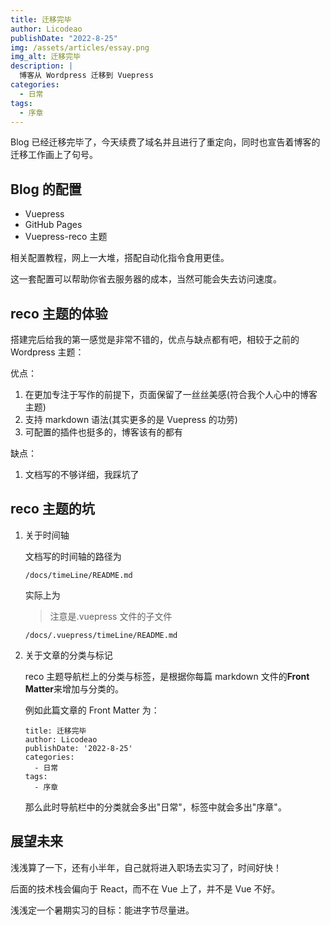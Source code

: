 ```yaml
---
title: 迁移完毕
author: Licodeao
publishDate: "2022-8-25"
img: /assets/articles/essay.png
img_alt: 迁移完毕
description: |
  博客从 Wordpress 迁移到 Vuepress
categories:
  - 日常
tags:
  - 序章
---
```


Blog 已经迁移完毕了，今天续费了域名并且进行了重定向，同时也宣告着博客的迁移工作画上了句号。

## Blog 的配置

- Vuepress
- GitHub Pages
- Vuepress-reco 主题

相关配置教程，网上一大堆，搭配自动化指令食用更佳。

这一套配置可以帮助你省去服务器的成本，当然可能会失去访问速度。

## reco 主题的体验

搭建完后给我的第一感觉是非常不错的，优点与缺点都有吧，相较于之前的 Wordpress 主题：

优点：

1. 在更加专注于写作的前提下，页面保留了一丝丝美感(符合我个人心中的博客主题)
2. 支持 markdown 语法(其实更多的是 Vuepress 的功劳)
3. 可配置的插件也挺多的，博客该有的都有

缺点：

1. 文档写的不够详细，我踩坑了

## reco 主题的坑

1. 关于时间轴

   文档写的时间轴的路径为

   ```
   /docs/timeLine/README.md
   ```

   实际上为

   > 注意是.vuepress 文件的子文件

   ```
   /docs/.vuepress/timeLine/README.md
   ```

2. 关于文章的分类与标记

   reco 主题导航栏上的分类与标签，是根据你每篇 markdown 文件的**Front Matter**来增加与分类的。

   例如此篇文章的 Front Matter 为：

   ```
   title: 迁移完毕
   author: Licodeao
   publishDate: '2022-8-25'
   categories:
     - 日常
   tags:
     - 序章
   ```

   那么此时导航栏中的分类就会多出"日常"，标签中就会多出"序章"。

## 展望未来

浅浅算了一下，还有小半年，自己就将进入职场去实习了，时间好快！

后面的技术栈会偏向于 React，而不在 Vue 上了，并不是 Vue 不好。

浅浅定一个暑期实习的目标：能进字节尽量进。
